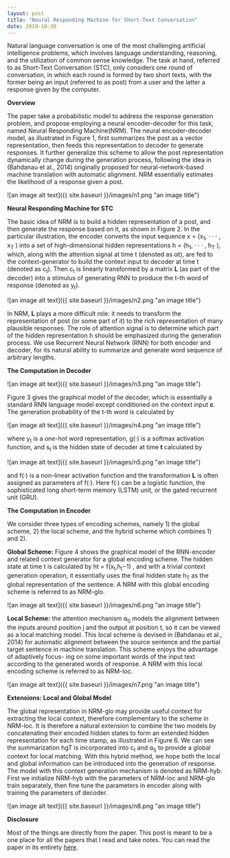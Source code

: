 ```yaml
---
layout: post
title: "Neural Responding Machine for Short-Text Conversation"
date: 2019-10-30
---
```


Natural language conversation is one of the most challenging artificial intelligence problems, which involves language understanding, reasoning, and the utilization of common sense knowledge. The task at hand, referred to as Short-Text Conversation (STC), only considers one round of conversation, in which each round is formed by two short texts, with the former being an input (referred to as post) from a user and the latter a response given by the computer. 

**Overview**

The paper take a probabilistic model to address the response generation problem, and propose employing a neural encoder-decoder for this task, named Neural Responding Machine(NRM). The neural encoder-decoder model, as illustrated in Figure 1, first summarizes the post as a vector representation, then feeds this representation to decoder to generate responses. It further generalize this scheme to allow the post representation dynamically change during the generation process, following the idea in (Bahdanau et al., 2014) originally proposed for neural-network-based machine translation with automatic alignment. NRM essentially estimates the likelihood of a response given a post. 

![an image alt text]({{ site.baseurl }}/images/n1.png "an image title")

**Neural Responding Machine for STC**

The basic idea of NRM is to build a hidden representation of a post, and then generate the response based on it, as shown in Figure 2. In the particular illustration, the encoder converts the input sequence x = (x<sub>1</sub>, · · · , x<sub>T</sub> ) into a set of high-dimensional hidden representations h = (h<sub>1</sub>, · · · , h<sub>T</sub> ), which, along with the attention signal at time t (denoted as αt), are fed to the context-generator to build the context input to decoder at time t (denoted as c<sub>t</sub>). Then c<sub>t</sub> is linearly transformed by a matrix **L** (as part of the decoder) into a stimulus of generating RNN to produce the t-th word of response (denoted as y<sub>t</sub>). 

![an image alt text]({{ site.baseurl }}/images/n2.png "an image title")

In NRM, **L** plays a more difficult role: it needs to transform the representation of post (or some part of it) to the rich representation of many plausible responses. 
The role of attention signal is to determine which part of the hidden representation h should be emphasized during the generation process. 
We use Recurrent Neural Network (RNN) for both encoder and decoder, for its natural ability to summarize and generate word sequence of arbitrary lengths.

**The Computation in Decoder**


![an image alt text]({{ site.baseurl }}/images/n3.png "an image title")

Figure 3 gives the graphical model of the decoder, which is essentially a standard RNN language model except conditioned on the context input **c**. The generation probability of the t-th word is calculated by 

![an image alt text]({{ site.baseurl }}/images/n4.png "an image title")

where y<sub>t</sub> is a one-hot word representation, g(·) is a softmax activation function, and s<sub>t</sub> is the hidden state of decoder at time **t** calculated by

![an image alt text]({{ site.baseurl }}/images/n5.png "an image title")

and f(·) is a non-linear activation function and the transformation **L** is often assigned as parameters of f(·). Here f(·) can be a logistic function, the sophisticated long short-term memory (LSTM) unit, or the gated recurrent unit (GRU).

**The Computation in Encoder**

We consider three types of encoding schemes, namely 1) the global scheme, 2) the local scheme, and the hybrid scheme which combines 1) and 2). 

**Global Scheme:** Figure 4 shows the graphical model of the RNN-encoder and related context generator for a global encoding scheme. The hidden state at time t is calculated by ht = f(x<sub>t</sub>,h<sub>t</sub>−1) , and with a trivial context generation operation, it essentially uses the final hidden state h<sub>T</sub> as the global representation of the sentence. A NRM with this global encoding scheme is referred to as NRM-glo. 

![an image alt text]({{ site.baseurl }}/images/n6.png "an image title")

**Local Scheme:** the attention mechanism ⍺<sub>tj</sub> models the alignment between the inputs around position j and the output at position t, so it can be viewed as a local matching model. This local scheme is devised in (Bahdanau et al., 2014) for automatic alignment between the source sentence and the partial target sentence in machine translation. This scheme enjoys the advantage of adaptively focus- ing on some important words of the input text according to the generated words of response. A NRM with this local encoding scheme is referred to as NRM-loc. 

![an image alt text]({{ site.baseurl }}/images/n7.png "an image title")

**Extensions: Local and Global Model**

The global representation in NRM-glo may provide useful context for extracting the local context, therefore complementary to the scheme in NRM-loc. It is therefore a natural extension to combine the two models by concatenating their encoded hidden states to form an extended hidden representation for each time stamp, as illustrated in Figure 6. We can see the summarization hgT is incorporated into c<sub>t</sub> and ⍺<sub>tj</sub> to provide a global context for local matching. With this hybrid method, we hope both the local and global information can be introduced into the generation of response. The model with this context generation mechanism is denoted as NRM-hyb. First we initialize NRM-hyb with the parameters of NRM-loc and NRM-glo train separately, then fine tune the parameters in encoder along with training the parameters of decoder. 


![an image alt text]({{ site.baseurl }}/images/n8.png "an image title")


**Disclosure**

Most of the things are directly from the paper. This post is meant to be a one place for all the papers that I read and take notes.
You can read the paper in its entirety [here](https://arxiv.org/abs/1503.02364).











